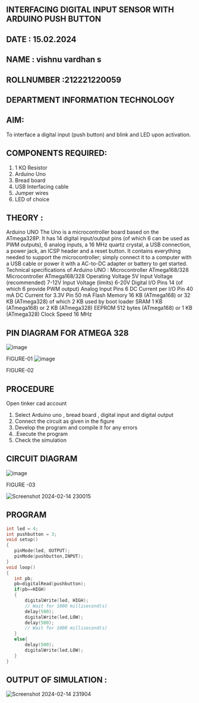## INTERFACING DIGITAL INPUT SENSOR WITH ARDUINO PUSH BUTTON
## DATE : 15.02.2024
## NAME : vishnu vardhan s																			             
## ROLLNUMBER :212221220059
## DEPARTMENT INFORMATION TECHNOLOGY


## AIM:
To interface a digital input (push button) and blink and LED upon activation.
## COMPONENTS REQUIRED:
1.	1 KΩ Resistor 
2.	Arduino Uno 
3.	Bread board 
4.	USB Interfacing cable 
5.	Jumper wires 
6.	LED of choice 
## THEORY :
Arduino UNO
 	  The Uno is a microcontroller board based on the ATmega328P. It has 14 digital input/output pins (of which 6 can be used as PWM outputs), 6 analog inputs, a 16 MHz quartz crystal, a USB connection, a power jack, an ICSP header and a reset button. It contains everything needed to support the microcontroller; simply connect it to a computer with a USB cable or power it with a AC-to-DC adapter or battery to get started.
	Technical specifications of Arduino UNO :
Microcontroller	ATmega168/328
Microcontroller	ATmega168/328
Operating Voltage	5V
Input Voltage (recommended)	7-12V
Input Voltage (limits)	6-20V
Digital I/O Pins	14 (of which 6 provide PWM output)
Analog Input Pins	6
DC Current per I/O Pin	40 mA
DC Current for 3.3V Pin	50 mA
Flash Memory	16 KB (ATmega168) or 32 KB (ATmega328) of which 2 KB used by boot loader
SRAM	1 KB (ATmega168) or 2 KB (ATmega328)
EEPROM	512 bytes (ATmega168) or 1 KB (ATmega328)
Clock Speed	16 MHz
## PIN DIAGRAM FOR ATMEGA 328
 
![image](https://user-images.githubusercontent.com/36288975/163530394-115baee4-7ed1-49fe-9cce-d7b625e11e85.png)

FIGURE-01
![image](https://user-images.githubusercontent.com/36288975/163530431-4d390e98-0942-42d8-95b8-f57d348e6ad8.png)

FIGURE-02
## PROCEDURE 
 Open tinker cad account 
1.	Select Arduino uno , bread board , digital input and digital output 
2.	Connect the circuit as given in the figure 
3.	Develop the program and compile it for any errors 
4.	 .Execute the program 
5.	Check the simulation 



## CIRCUIT DIAGRAM 


![image](https://user-images.githubusercontent.com/36288975/163530437-87a0afbd-b3c9-44ad-b907-5de63486fb9d.png)



FIGURE -03

![Screenshot 2024-02-14 230015](https://github.com/Vishnx001/-INTERFACING-DIGITAL-INPUT-SENSOR-WITH-ARDUINO-PUSH-BUTTON-/assets/134037148/4e6861b7-b728-46d5-9e84-120da6dcaf63)



## PROGRAM 
 ```c++
int led = 4;
int pushbutton = 3;
void setup()
{
	pinMode(led, OUTPUT);
	pinMode(pushbutton,INPUT);
}
void loop()
{
	int pb;
	pb=digitalRead(pushbutton);
	if(pb==HIGH)
	{
		digitalWrite(led, HIGH);
		// Wait for 1000 millisecond(s)
		delay(500);
		digitalWrite(led,LOW);
		delay(500);
		// Wait for 1000 millisecond(s)
	}
	else{
		delay(500);
		digitalWrite(led,LOW);
	}
}
```
 









 
 
 



## OUTPUT OF SIMULATION :

![Screenshot 2024-02-14 231904](https://github.com/Vishnx001/-INTERFACING-DIGITAL-INPUT-SENSOR-WITH-ARDUINO-PUSH-BUTTON-/assets/134037148/7a2f9972-7a25-436e-9eaa-be0877eede2b)


